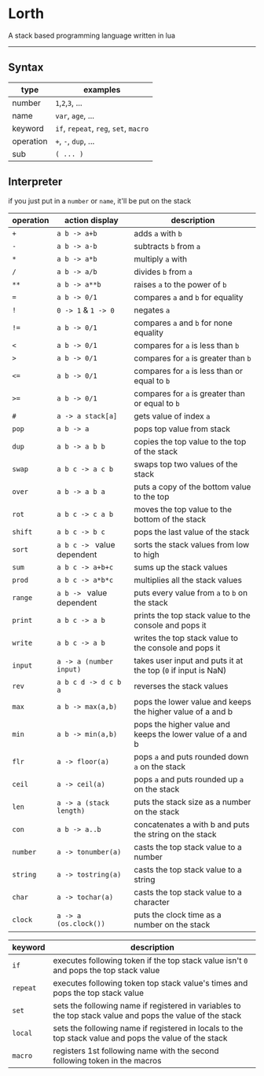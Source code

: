 # Lorth
A stack based programming language written in lua

---
## Syntax

| type                 | examples                              |
|----------------------|---------------------------------------|
| number               | `1`,`2`,`3`, ...                      |
| name                 | `var`, `age`, ...                     |
| keyword              | `if`, `repeat`, `reg`, `set`, `macro` |
| operation            | `+`, `-`, `dup`, ...                  |
| sub                  | `( ... )`                             |

## Interpreter
if you just put in a `number` or `name`, it'll be put on the stack

| operation | action display              | description                                                   |
|-----------|-----------------------------|---------------------------------------------------------------|
| `+`       | `a b -> a+b`                | adds `a` with `b`                                             |
| `-`       | `a b -> a-b`                | subtracts `b` from `a`                                        |
| `*`       | `a b -> a*b`                | multiply `a` with                                             |
| `/`       | `a b -> a/b`                | divides `b` from `a`                                          |
| `**`      | `a b -> a**b`               | raises `a` to the power of `b`                                |
| `=`       | `a b -> 0/1`                | compares `a` and `b` for equality                             |
| `!`       | `0 -> 1` & `1 -> 0`         | negates `a`                                                   |
| `!=`      | `a b -> 0/1`                | compares `a` and `b` for none equality                        |
| `<`       | `a b -> 0/1`                | compares for `a` is less than `b`                             |
| `>`       | `a b -> 0/1`                | compares for `a` is greater than `b`                          |
| `<=`      | `a b -> 0/1`                | compares for `a` is less than or equal to `b`                 |
| `>=`      | `a b -> 0/1`                | compares for `a` is greater than or equal to `b`              |
| `#`       | `a -> a stack[a]`           | gets value of index `a`                                       |
| `pop`     | `a b -> a`                  | pops top value from stack                                     |
| `dup`     | `a b -> a b b`              | copies the top value to the top of the stack                  |
| `swap`    | `a b c -> a c b`            | swaps top two values of the stack                             |
| `over`    | `a b -> a b a`              | puts a copy of the bottom value to the top                    |
| `rot`     | `a b c -> c a b`            | moves the top value to the bottom of the stack                |
| `shift`   | `a b c -> b c`              | pops the last value of the stack                              |
| `sort`    | `a b c -> ` value dependent | sorts the stack values from low to high                       |
| `sum`     | `a b c -> a+b+c`            | sums up the stack values                                      |
| `prod`    | `a b c -> a*b*c`            | multiplies all the stack values                               |
| `range`   | `a b -> ` value dependent   | puts every value from `a` to `b` on the stack                 |
| `print`   | `a b c -> a b`              | prints the top stack value to the console and pops it         |
| `write`   | `a b c -> a b`              | writes the top stack value to the console and pops it         |
| `input`   | `a -> a (number input)`     | takes user input and puts it at the top (`0` if input is NaN) |
| `rev`     | `a b c d -> d c b a`        | reverses the stack values                                     |
| `max`     | `a b -> max(a,b)`           | pops the lower value and keeps the higher value of a and b    |
| `min`     | `a b -> min(a,b)`           | pops the higher value and keeps the lower value of a and b    |
| `flr`     | `a -> floor(a)`             | pops `a` and puts rounded down `a` on the stack               |
| `ceil`    | `a -> ceil(a)`              | pops `a` and puts rounded up `a` on the stack                 |
| `len`     | `a -> a (stack length)`     | puts the stack size as a number on the stack                  |
| `con`     | `a b -> a..b`               | concatenates a with b and puts the string on the stack        |
| `number`  | `a -> tonumber(a)`          | casts the top stack value to a number                         |
| `string`  | `a -> tostring(a)`          | casts the top stack value to a string                         |
| `char`    | `a -> tochar(a)`            | casts the top stack value to a character                      |
| `clock`   | `a -> a (os.clock())`       | puts the clock time as a number on the stack                  |

| keyword  | description                                                                                                     |
|----------|-----------------------------------------------------------------------------------------------------------------|
| `if`     | executes following token if the top stack value isn't `0` and pops the top stack value                          |
| `repeat` | executes following token top stack value's times and pops the top stack value                                   |
| `set`    | sets the following name if registered in variables to the top stack value and pops the value of the stack       |
| `local`  | sets the following name if registered in locals to the top stack value and pops the value of the stack          |
| `macro`  | registers 1st following name with the second following token in the macros                                      |

